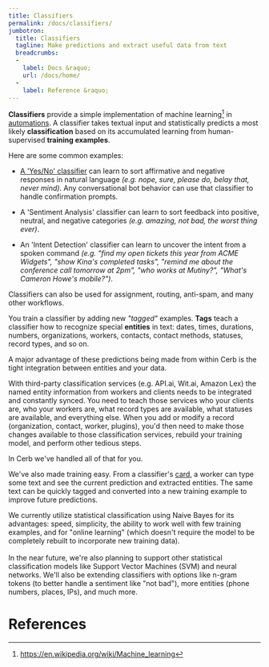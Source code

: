 ```yaml
---
title: Classifiers
permalink: /docs/classifiers/
jumbotron:
  title: Classifiers
  tagline: Make predictions and extract useful data from text
  breadcrumbs:
  -
    label: Docs &raquo;
    url: /docs/home/
  -
    label: Reference &raquo;
---
```


**Classifiers** provide a simple implementation of machine learning[^machine-learning] in [automations](/docs/automations/). A classifier takes textual input and statistically predicts a most likely **classification** based on its accumulated learning from human-supervised **training examples**.

Here are some common examples:

- [A 'Yes/No' classifier](/guides/classifiers/yes-no/) can learn to sort affirmative and negative responses in natural language _(e.g. nope, sure, please do, belay that, never mind)_. Any conversational bot behavior can use that classifier to handle confirmation prompts.

- A 'Sentiment Analysis' classifier can learn to sort feedback into positive, neutral, and negative categories _(e.g. amazing, not bad, the worst thing ever)_.

- An 'Intent Detection' classifier can learn to uncover the intent from a spoken command _(e.g. "find my open tickets this year from ACME Widgets", "show Kina's completed tasks", "remind me about the conference call tomorrow at 2pm", "who works at Mutiny?", "What's Cameron Howe's mobile?")_.

Classifiers can also be used for assignment, routing, anti-spam, and many other workflows.

You train a classifier by adding new _"tagged"_ examples. **Tags** teach a classifier how to recognize special **entities** in text: dates, times, durations, numbers, organizations, workers, contacts, contact methods, statuses, record types, and so on.

A major advantage of these predictions being made from within Cerb is the tight integration between entities and your data.

With third-party classification services (e.g. API.ai, Wit.ai, Amazon Lex) the named entity information from workers and clients needs to be integrated and constantly synced. You need to teach those services who your clients are, who your workers are, what record types are available, what statuses are available, and everything else.  When you add or modify a record (organization, contact, worker, plugins), you'd then need to make those changes available to those classification services, rebuild your training model, and perform other tedious steps.

In Cerb we've handled all of that for you.

We've also made training easy.  From a classifier's [card](/docs/records/#cards), a worker can type some text and see the current prediction and extracted entities. The same text can be quickly tagged and converted into a new training example to improve future predictions.

<div class="cerb-box geek-out">
	<p>
    We currently utilize statistical classification using Naive Bayes for its advantages: speed, simplicity, the ability to work well with few training examples, and for "online learning" (which doesn't require the model to be completely rebuilt to incorporate new training data).<br/>
    <br/>
    In the near future, we're also planning to support other statistical classification models like Support Vector Machines (SVM) and neural networks. We'll also be extending classifiers with options like n-gram tokens (to better handle a sentiment like "not bad"), more entities (phone numbers, places, IPs), and much more.
  </p>
</div>

# References

[^machine-learning]: <https://en.wikipedia.org/wiki/Machine_learning>